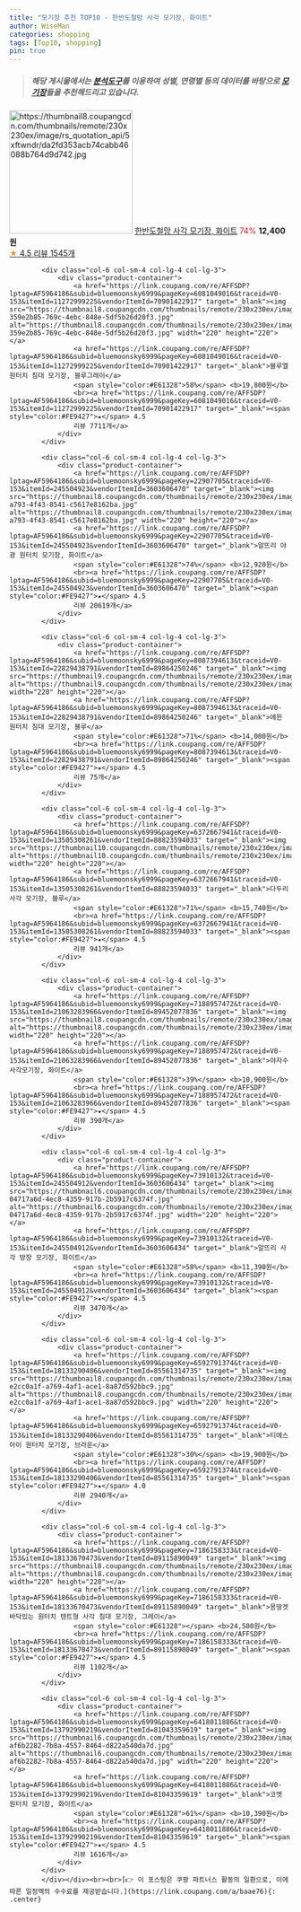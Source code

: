 ```yaml
---
title: "모기장 추천 TOP10 - 한반도철망 사각 모기장, 화이트"
author: WiseMan
categories: shopping
tags: [Top10, shopping]
pin: true
---
```


> ##### 해당 게시물에서는 [**분석도구**](https://itemscout.io/)를 이용하여 **성별**, **연령별** 등의 데이터를 바탕으로 [**모기장**](https://link.coupang.com/a/baae76)들을 추천해드리고 있습니다.
<div class="container"><div class="row">
            <div class="col-6 col-sm-4 col-lg-4 col-lg-3">
                <div class="product-container">
                    <a href="https://link.coupang.com/re/AFFSDP?lptag=AF5964186&subid=bluemoonsky6999&pageKey=2886635&traceid=V0-153&itemId=76023723&vendorItemId=89934832546" target="_blank"><img src="https://thumbnail8.coupangcdn.com/thumbnails/remote/230x230ex/image/rs_quotation_api/5xftwndr/da2fd353acb74cabb46088b764d9d742.jpg" alt="https://thumbnail8.coupangcdn.com/thumbnails/remote/230x230ex/image/rs_quotation_api/5xftwndr/da2fd353acb74cabb46088b764d9d742.jpg" width="220" height="220"></a>
                    <a href="https://link.coupang.com/re/AFFSDP?lptag=AF5964186&subid=bluemoonsky6999&pageKey=2886635&traceid=V0-153&itemId=76023723&vendorItemId=89934832546" target="_blank">한반도철망 사각 모기장, 화이트</a>
                    <span style="color:#E61328">74%</span> <b>12,400원</b>
                    <br><a href="https://link.coupang.com/re/AFFSDP?lptag=AF5964186&subid=bluemoonsky6999&pageKey=2886635&traceid=V0-153&itemId=76023723&vendorItemId=89934832546" target="_blank"><span style="color:#FE9427">★</span> 4.5
                    리뷰 1545개</a>
                </div>
            </div>
            
            <div class="col-6 col-sm-4 col-lg-4 col-lg-3">
                <div class="product-container">
                    <a href="https://link.coupang.com/re/AFFSDP?lptag=AF5964186&subid=bluemoonsky6999&pageKey=6081049016&traceid=V0-153&itemId=11272999225&vendorItemId=70901422917" target="_blank"><img src="https://thumbnail8.coupangcdn.com/thumbnails/remote/230x230ex/image/retail/images/1589601046528630-359e2b85-769c-4ebc-848e-5df5b26d20f3.jpg" alt="https://thumbnail8.coupangcdn.com/thumbnails/remote/230x230ex/image/retail/images/1589601046528630-359e2b85-769c-4ebc-848e-5df5b26d20f3.jpg" width="220" height="220"></a>
                    <a href="https://link.coupang.com/re/AFFSDP?lptag=AF5964186&subid=bluemoonsky6999&pageKey=6081049016&traceid=V0-153&itemId=11272999225&vendorItemId=70901422917" target="_blank">블루엘 원터치 침대 모기장, 블루그레이</a>
                    <span style="color:#E61328">58%</span> <b>19,800원</b>
                    <br><a href="https://link.coupang.com/re/AFFSDP?lptag=AF5964186&subid=bluemoonsky6999&pageKey=6081049016&traceid=V0-153&itemId=11272999225&vendorItemId=70901422917" target="_blank"><span style="color:#FE9427">★</span> 4.5
                    리뷰 7711개</a>
                </div>
            </div>
            
            <div class="col-6 col-sm-4 col-lg-4 col-lg-3">
                <div class="product-container">
                    <a href="https://link.coupang.com/re/AFFSDP?lptag=AF5964186&subid=bluemoonsky6999&pageKey=22907705&traceid=V0-153&itemId=245504923&vendorItemId=3603606470" target="_blank"><img src="https://thumbnail8.coupangcdn.com/thumbnails/remote/230x230ex/image/retail/images/2018/03/29/19/1/c7fd61a0-a793-4f43-8541-c5617e8162ba.jpg" alt="https://thumbnail8.coupangcdn.com/thumbnails/remote/230x230ex/image/retail/images/2018/03/29/19/1/c7fd61a0-a793-4f43-8541-c5617e8162ba.jpg" width="220" height="220"></a>
                    <a href="https://link.coupang.com/re/AFFSDP?lptag=AF5964186&subid=bluemoonsky6999&pageKey=22907705&traceid=V0-153&itemId=245504923&vendorItemId=3603606470" target="_blank">알뜨리 야광 원터치 모기장, 화이트</a>
                    <span style="color:#E61328">74%</span> <b>12,920원</b>
                    <br><a href="https://link.coupang.com/re/AFFSDP?lptag=AF5964186&subid=bluemoonsky6999&pageKey=22907705&traceid=V0-153&itemId=245504923&vendorItemId=3603606470" target="_blank"><span style="color:#FE9427">★</span> 4.5
                    리뷰 20619개</a>
                </div>
            </div>
            
            <div class="col-6 col-sm-4 col-lg-4 col-lg-3">
                <div class="product-container">
                    <a href="https://link.coupang.com/re/AFFSDP?lptag=AF5964186&subid=bluemoonsky6999&pageKey=8087394613&traceid=V0-153&itemId=22829438791&vendorItemId=89864250246" target="_blank"><img src="https://thumbnail9.coupangcdn.com/thumbnails/remote/230x230ex/image/vendor_inventory/87da/aa0b63f95f84ca0587b23f59dd443e19b0916a1168dbfa6a4f08cdd0165f.jpg" alt="https://thumbnail9.coupangcdn.com/thumbnails/remote/230x230ex/image/vendor_inventory/87da/aa0b63f95f84ca0587b23f59dd443e19b0916a1168dbfa6a4f08cdd0165f.jpg" width="220" height="220"></a>
                    <a href="https://link.coupang.com/re/AFFSDP?lptag=AF5964186&subid=bluemoonsky6999&pageKey=8087394613&traceid=V0-153&itemId=22829438791&vendorItemId=89864250246" target="_blank">에윈 원터치 침대 모기장, 블루</a>
                    <span style="color:#E61328">71%</span> <b>14,000원</b>
                    <br><a href="https://link.coupang.com/re/AFFSDP?lptag=AF5964186&subid=bluemoonsky6999&pageKey=8087394613&traceid=V0-153&itemId=22829438791&vendorItemId=89864250246" target="_blank"><span style="color:#FE9427">★</span> 4.5
                    리뷰 75개</a>
                </div>
            </div>
            
            <div class="col-6 col-sm-4 col-lg-4 col-lg-3">
                <div class="product-container">
                    <a href="https://link.coupang.com/re/AFFSDP?lptag=AF5964186&subid=bluemoonsky6999&pageKey=6372667941&traceid=V0-153&itemId=13505308261&vendorItemId=88823594033" target="_blank"><img src="https://thumbnail10.coupangcdn.com/thumbnails/remote/230x230ex/image/vendor_inventory/cfdc/5c32443dea6f0e6f23223f55d04996b636f63a66ed810ed615f1e90d1bc9.jpg" alt="https://thumbnail10.coupangcdn.com/thumbnails/remote/230x230ex/image/vendor_inventory/cfdc/5c32443dea6f0e6f23223f55d04996b636f63a66ed810ed615f1e90d1bc9.jpg" width="220" height="220"></a>
                    <a href="https://link.coupang.com/re/AFFSDP?lptag=AF5964186&subid=bluemoonsky6999&pageKey=6372667941&traceid=V0-153&itemId=13505308261&vendorItemId=88823594033" target="_blank">다두리 사각 모기장, 블루</a>
                    <span style="color:#E61328">71%</span> <b>15,740원</b>
                    <br><a href="https://link.coupang.com/re/AFFSDP?lptag=AF5964186&subid=bluemoonsky6999&pageKey=6372667941&traceid=V0-153&itemId=13505308261&vendorItemId=88823594033" target="_blank"><span style="color:#FE9427">★</span> 4.5
                    리뷰 941개</a>
                </div>
            </div>
            
            <div class="col-6 col-sm-4 col-lg-4 col-lg-3">
                <div class="product-container">
                    <a href="https://link.coupang.com/re/AFFSDP?lptag=AF5964186&subid=bluemoonsky6999&pageKey=7188957472&traceid=V0-153&itemId=21063283966&vendorItemId=89452077836" target="_blank"><img src="https://thumbnail8.coupangcdn.com/thumbnails/remote/230x230ex/image/vendor_inventory/c51c/73be45ad6eb6929a5309296303b21da016881c8ea2b3505e46da2ba1a572.jpg" alt="https://thumbnail8.coupangcdn.com/thumbnails/remote/230x230ex/image/vendor_inventory/c51c/73be45ad6eb6929a5309296303b21da016881c8ea2b3505e46da2ba1a572.jpg" width="220" height="220"></a>
                    <a href="https://link.coupang.com/re/AFFSDP?lptag=AF5964186&subid=bluemoonsky6999&pageKey=7188957472&traceid=V0-153&itemId=21063283966&vendorItemId=89452077836" target="_blank">야자수 사각모기장, 화이트</a>
                    <span style="color:#E61328">39%</span> <b>10,900원</b>
                    <br><a href="https://link.coupang.com/re/AFFSDP?lptag=AF5964186&subid=bluemoonsky6999&pageKey=7188957472&traceid=V0-153&itemId=21063283966&vendorItemId=89452077836" target="_blank"><span style="color:#FE9427">★</span> 4.5
                    리뷰 390개</a>
                </div>
            </div>
            
            <div class="col-6 col-sm-4 col-lg-4 col-lg-3">
                <div class="product-container">
                    <a href="https://link.coupang.com/re/AFFSDP?lptag=AF5964186&subid=bluemoonsky6999&pageKey=73910132&traceid=V0-153&itemId=245504912&vendorItemId=3603606434" target="_blank"><img src="https://thumbnail6.coupangcdn.com/thumbnails/remote/230x230ex/image/retail/images/223804838937258-04717a6d-4ec8-4359-917b-2b5917c6374f.jpg" alt="https://thumbnail6.coupangcdn.com/thumbnails/remote/230x230ex/image/retail/images/223804838937258-04717a6d-4ec8-4359-917b-2b5917c6374f.jpg" width="220" height="220"></a>
                    <a href="https://link.coupang.com/re/AFFSDP?lptag=AF5964186&subid=bluemoonsky6999&pageKey=73910132&traceid=V0-153&itemId=245504912&vendorItemId=3603606434" target="_blank">알뜨리 사각 방장 모기장, 화이트</a>
                    <span style="color:#E61328">58%</span> <b>11,390원</b>
                    <br><a href="https://link.coupang.com/re/AFFSDP?lptag=AF5964186&subid=bluemoonsky6999&pageKey=73910132&traceid=V0-153&itemId=245504912&vendorItemId=3603606434" target="_blank"><span style="color:#FE9427">★</span> 4.5
                    리뷰 3470개</a>
                </div>
            </div>
            
            <div class="col-6 col-sm-4 col-lg-4 col-lg-3">
                <div class="product-container">
                    <a href="https://link.coupang.com/re/AFFSDP?lptag=AF5964186&subid=bluemoonsky6999&pageKey=6592791374&traceid=V0-153&itemId=18133290406&vendorItemId=85561314735" target="_blank"><img src="https://thumbnail8.coupangcdn.com/thumbnails/remote/230x230ex/image/retail/images/3830539111955209-e2cc0a1f-a769-4af1-ace1-8a87d592bbc9.jpg" alt="https://thumbnail8.coupangcdn.com/thumbnails/remote/230x230ex/image/retail/images/3830539111955209-e2cc0a1f-a769-4af1-ace1-8a87d592bbc9.jpg" width="220" height="220"></a>
                    <a href="https://link.coupang.com/re/AFFSDP?lptag=AF5964186&subid=bluemoonsky6999&pageKey=6592791374&traceid=V0-153&itemId=18133290406&vendorItemId=85561314735" target="_blank">티에스아이 원터치 모기장, 브라운</a>
                    <span style="color:#E61328">30%</span> <b>19,900원</b>
                    <br><a href="https://link.coupang.com/re/AFFSDP?lptag=AF5964186&subid=bluemoonsky6999&pageKey=6592791374&traceid=V0-153&itemId=18133290406&vendorItemId=85561314735" target="_blank"><span style="color:#FE9427">★</span> 4.0
                    리뷰 2940개</a>
                </div>
            </div>
            
            <div class="col-6 col-sm-4 col-lg-4 col-lg-3">
                <div class="product-container">
                    <a href="https://link.coupang.com/re/AFFSDP?lptag=AF5964186&subid=bluemoonsky6999&pageKey=7186158333&traceid=V0-153&itemId=18133670473&vendorItemId=89115890049" target="_blank"><img src="https://thumbnail8.coupangcdn.com/thumbnails/remote/230x230ex/image/vendor_inventory/1b25/9d944f78f2718d793bb6b1e32ce6836a0cea4d9c96e17f0e48f263148623.jpg" alt="https://thumbnail8.coupangcdn.com/thumbnails/remote/230x230ex/image/vendor_inventory/1b25/9d944f78f2718d793bb6b1e32ce6836a0cea4d9c96e17f0e48f263148623.jpg" width="220" height="220"></a>
                    <a href="https://link.coupang.com/re/AFFSDP?lptag=AF5964186&subid=bluemoonsky6999&pageKey=7186158333&traceid=V0-153&itemId=18133670473&vendorItemId=89115890049" target="_blank">몽땅겟 바닥있는 원터치 텐트형 사각 침대 모기장, 그레이</a>
                    <span style="color:#E61328"></span> <b>24,500원</b>
                    <br><a href="https://link.coupang.com/re/AFFSDP?lptag=AF5964186&subid=bluemoonsky6999&pageKey=7186158333&traceid=V0-153&itemId=18133670473&vendorItemId=89115890049" target="_blank"><span style="color:#FE9427">★</span> 4.5
                    리뷰 1102개</a>
                </div>
            </div>
            
            <div class="col-6 col-sm-4 col-lg-4 col-lg-3">
                <div class="product-container">
                    <a href="https://link.coupang.com/re/AFFSDP?lptag=AF5964186&subid=bluemoonsky6999&pageKey=6418011886&traceid=V0-153&itemId=13792990219&vendorItemId=81043359619" target="_blank"><img src="https://thumbnail6.coupangcdn.com/thumbnails/remote/230x230ex/image/retail/images/4052135798459513-af6b2282-7b8a-4557-8464-d822a540da7d.jpg" alt="https://thumbnail6.coupangcdn.com/thumbnails/remote/230x230ex/image/retail/images/4052135798459513-af6b2282-7b8a-4557-8464-d822a540da7d.jpg" width="220" height="220"></a>
                    <a href="https://link.coupang.com/re/AFFSDP?lptag=AF5964186&subid=bluemoonsky6999&pageKey=6418011886&traceid=V0-153&itemId=13792990219&vendorItemId=81043359619" target="_blank">코멧 원터치 모기장, 화이트</a>
                    <span style="color:#E61328">61%</span> <b>10,390원</b>
                    <br><a href="https://link.coupang.com/re/AFFSDP?lptag=AF5964186&subid=bluemoonsky6999&pageKey=6418011886&traceid=V0-153&itemId=13792990219&vendorItemId=81043359619" target="_blank"><span style="color:#FE9427">★</span> 4.5
                    리뷰 1616개</a>
                </div>
            </div>
            </div></div><br><br>[👉 이 포스팅은 쿠팡 파트너스 활동의 일환으로, 이에 따른 일정액의 수수료를 제공받습니다.](https://link.coupang.com/a/baae76){: .center}
